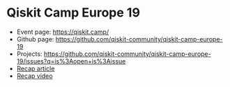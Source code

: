 # Qiskit Camp Europe 19

- Event page: https://qiskit.camp/
- Github page: https://github.com/qiskit-community/qiskit-camp-europe-19
- Projects: https://github.com/qiskit-community/qiskit-camp-europe-19/issues?q=is%3Aopen+is%3Aissue
- [Recap article](https://medium.com/qiskit/recap-2019-qiskit-camp-europe-908c8d8d72e4)
- [Recap video](https://www.youtube.com/watch?v=in21Vaaz5-c)
